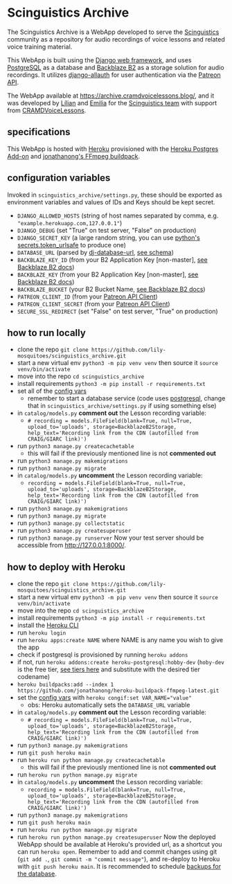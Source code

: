 # Scinguistics Archive

The Scinguistics Archive is a WebApp developed to serve the [Scinguistics](https://cramdvoicelessons.blog/) community as a repository for audio recordings of voice lessons and related voice training material.

This WebApp is built using the [Django web framework](https://www.djangoproject.com/), and uses [PostgreSQL](https://www.postgresql.org/) as a database and [Backblaze B2](https://www.backblaze.com/b2/cloud-storage.html) as a storage solution for audio recordings. It utilizes [django-allauth](https://www.intenct.nl/projects/django-allauth/) for user authentication via the [Patreon API](https://docs.patreon.com/#introduction).

The WebApp available at https://archive.cramdvoicelessons.blog/, and it was developed by [Lílian](https://github.com/lily-mosquitoes) and [Emilia](https://github.com/EmiliaBlasten) for the [Scinguistics team](https://cramdvoicelessons.blog/) with support from [CRAMDVoiceLessons](https://www.patreon.com/CRAMDvoicelessons).

## specifications

This WebApp is hosted with [Heroku](https://www.heroku.com/about) provisioned with the [Heroku Postgres Add-on](https://elements.heroku.com/addons/heroku-postgresql) and [jonathanong's FFmpeg buildpack](https://elements.heroku.com/buildpacks/jonathanong/heroku-buildpack-ffmpeg-latest).

## configuration variables

Invoked in `scinguistics_archive/settings.py`, these should be exported as environment variables and values of IDs and Keys should be kept secret.
- `DJANGO_ALLOWED_HOSTS` (string of host names separated by comma, e.g. `"example.herokuapp.com,127.0.0.1"`)
- `DJANGO_DEBUG` (set "True" on test server, "False" on production)
- `DJANGO_SECRET_KEY` (a large random string, you can use [python's secrets.token_urlsafe](https://docs.python.org/3/library/secrets.html#secrets.token_urlsafe) to produce one)
- `DATABASE_URL` (parsed by [dj-database-url](https://github.com/kennethreitz/dj-database-url), [see schema](https://github.com/kennethreitz/dj-database-url#url-schema))
- `BACKBLAZE_KEY_ID` (from your B2 Application Key [non-master], [see Backblaze B2 docs](https://www.backblaze.com/b2/docs/application_keys.html))
- `BACKBLAZE_KEY` (from your B2 Application Key [non-master], [see Backblaze B2 docs](https://www.backblaze.com/b2/docs/application_keys.html))
- `BACKBLAZE_BUCKET` (your B2 Bucket Name, [see Backblaze B2 docs](https://www.backblaze.com/b2/docs/buckets.html))
- `PATREON_CLIENT_ID` (from your [Patreon API Client](https://www.patreon.com/portal/registration/register-clients))
- `PATREON_CLIENT_SECRET` (from your [Patreon API Client](https://www.patreon.com/portal/registration/register-clients))
- `SECURE_SSL_REDIRECT` (set "False" on test server, "True" on production)

## how to run locally

- clone the repo `git clone https://github.com/lily-mosquitoes/scinguistics_archive.git`
- start a new virtual env `python3 -m pip venv venv` then source it `source venv/bin/activate`
- move into the repo `cd scinguistics_archive`
- install requirements `python3 -m pip install -r requirements.txt`
- set all of the [config vars](#configuration-variables)
    - remember to start a database service (code uses [postgresql](https://www.digitalocean.com/community/tutorials/how-to-install-and-use-postgresql-on-ubuntu-20-04), change that in `scinguistics_archive/settings.py` if using something else)
- in `catalog/models.py` **comment out** the Lesson recording variable:
    - `# recording = models.FileField(blank=True, null=True, upload_to='uploads', storage=BackblazeB2Storage, help_text='Recording link from the CDN (autofilled from CRAIG/GIARC link)')`
- run `python3 manage.py createcachetable`
    - this will fail if the previously mentioned line is not **commented out**
- run `python3 manage.py makemigrations`
- run `python3 manage.py migrate`
- in `catalog/models.py` **uncomment** the Lesson recording variable:
    - `recording = models.FileField(blank=True, null=True, upload_to='uploads', storage=BackblazeB2Storage, help_text='Recording link from the CDN (autofilled from CRAIG/GIARC link)')`
- run `python3 manage.py makemigrations`
- run `python3 manage.py migrate`
- run `python3 manage.py collectstatic`
- run `python3 manage.py createsuperuser`
- run `python3 manage.py runserver`
Now your test server should be accessible from http://127.0.0.1:8000/.

## how to deploy with Heroku

- clone the repo `git clone https://github.com/lily-mosquitoes/scinguistics_archive.git`
- start a new virtual env `python3 -m pip venv venv` then source it `source venv/bin/activate`
- move into the repo `cd scinguistics_archive`
- install requirements `python3 -m pip install -r requirements.txt`
- install the [Heroku CLI](https://devcenter.heroku.com/articles/getting-started-with-python#set-up)
- run `heroku login`
- run `heroku apps:create NAME` where NAME is any name you wish to give the app
- check if postgresql is provisioned by running `heroku addons`
- if not, run `heroku addons:create heroku-postgresql:hobby-dev` (`hoby-dev` is the free tier, [see tiers here](https://elements.heroku.com/addons/heroku-postgresql) and substitute with the desired tier codename)
- `heroku buildpacks:add --index 1 https://github.com/jonathanong/heroku-buildpack-ffmpeg-latest.git`
- set the [config vars](#configuration-variables) with `heroku congif:set VAR_NAME="value"`
    - obs: Heroku automatically sets the `DATABASE_URL` variable
- in `catalog/models.py` **comment out** the Lesson recording variable:
    - `# recording = models.FileField(blank=True, null=True, upload_to='uploads', storage=BackblazeB2Storage, help_text='Recording link from the CDN (autofilled from CRAIG/GIARC link)')`
- run `python3 manage.py makemigrations`
- run `git push heroku main`
- run `heroku run python manage.py createcachetable`
    - this will fail if the previously mentioned line is not **commented out**
- run `heroku run python manage.py migrate`
- in `catalog/models.py` **uncomment** the Lesson recording variable:
    - `recording = models.FileField(blank=True, null=True, upload_to='uploads', storage=BackblazeB2Storage, help_text='Recording link from the CDN (autofilled from CRAIG/GIARC link)')`
- run `python3 manage.py makemigrations`
- run `git push heroku main`
- run `heroku run python manage.py migrate`
- run `heroku run python manage.py createsuperuser`
Now the deployed WebApp should be available at Heroku's provided url, as a shortcut you can run `heroku open`.
Remember to add and commit changes using git (`git add .`, `git commit -m "commit message"`), and re-deploy to Heroku with `git push heroku main`.
It is recommended to schedule [backups for the database](https://devcenter.heroku.com/articles/heroku-postgres-backups).
